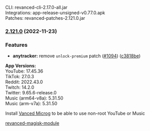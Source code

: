 CLI: revanced-cli-2.17.0-all.jar  
Integrations: app-release-unsigned-v0.77.0.apk  
Patches: revanced-patches-2.121.0.jar  

### [2.121.0](https://github.com/revanced/revanced-patches/compare/v2.120.0...v2.121.0) (2022-11-23)
### Features
* **anytracker:** remove `unlock-premium` patch ([#1094](https://github.com/revanced/revanced-patches/issues/1094)) ([c3818be](https://github.com/revanced/revanced-patches/commit/c3818befc6e342ff04bc8e9fde84a667c123d7ab))

  
**App Versions:**  
YouTube: 17.45.36  
TikTok: 27.0.3  
Reddit: 2022.43.0  
Twitch: 14.2.0  
Twitter: 9.65.6-release.0  
Music (arm64-v8a): 5.31.50  
Music (arm-v7a): 5.31.50  

Install [Vanced Microg](https://github.com/TeamVanced/VancedMicroG/releases) to be able to use non-root YouTube or Music  

[revanced-magisk-module](https://github.com/j-hc/revanced-magisk-module)  
